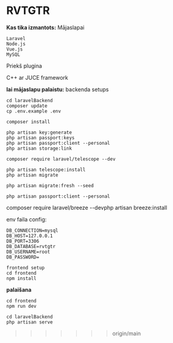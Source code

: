 # RVTGTR


**Kas tika izmantots:**
Mājaslapai

    Laravel
    Node.js
    Vue.js
    MySQL

Priekš plugina 

 C++ ar JUCE framework


**lai mājaslapu palaistu:**
backenda setups
     
    cd laravelBackend    
    composer update
    cp .env.example .env 

    composer install

    php artisan key:generate   
    php artisan passport:keys    
    php artisan passport:client --personal    
    php artisan storage:link    

    composer require laravel/telescope --dev     

    php artisan telescope:install     
    php artisan migrate
    
    php artisan migrate:fresh --seed
    
    php artisan passport:client --personal

composer require laravel/breeze --devphp artisan breeze:install

env faila config:
```
DB_CONNECTION=mysql
DB_HOST=127.0.0.1
DB_PORT=3306
DB_DATABASE=rvtgtr
DB_USERNAME=root
DB_PASSWORD=
```
    frontend setup
    cd frontend        
    npm install

**palaišana**
    
    cd frontend    
    npm run dev
    
    cd laravelBackend    
    php artisan serve

>>>>>>> origin/main
